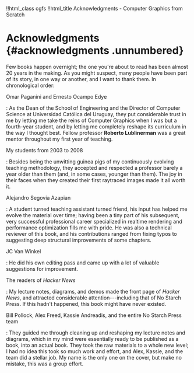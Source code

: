 !!html_class cgfs
!!html_title Acknowledgments - Computer Graphics from Scratch
# Acknowledgments {#acknowledgments .unnumbered}

Few books happen overnight; the one you're about to read has been almost 20 years in the making. As you might suspect, many people have been part of its story, in one way or another, and I want to thank them. In chronological order:

Omar Paganini and Ernesto Ocampo Edye

:   As the Dean of the School of Engineering and the Director of Computer Science at Universidad Católica del Uruguay, they put considerable trust in me by letting me take the reins of Computer Graphics when I was but a fourth-year student, and by letting me completely reshape its curriculum in the way I thought best. Fellow professor **Roberto Lublinerman** was a great mentor throughout my first year of teaching.

My students from 2003 to 2008

:   Besides being the unwitting guinea pigs of my continuously evolving teaching methodology, they accepted and respected a professor barely a year older than them (and, in some cases, younger than them). The joy in their faces when they created their first raytraced images made it all worth it.

Alejandro Segovia Azapian

:   A student turned teaching assistant turned friend, his input has helped me evolve the material over time; having been a tiny part of his subsequent, very successful professional career specialized in realtime rendering and performance optimization fills me with pride. He was also a technical reviewer of this book, and his contributions ranged from fixing typos to suggesting deep structural improvements of some chapters.

JC Van Winkel

:   He did his own editing pass and came up with a lot of valuable suggestions for improvement.

The readers of *Hacker News*

:   My lecture notes, diagrams, and demos made the front page of *Hacker News*, and attracted considerable attention---including that of No Starch Press. If this hadn't happened, this book might have never existed.

Bill Pollock, Alex Freed, Kassie Andreadis, and the entire No Starch Press team

:   They guided me through cleaning up and reshaping my lecture notes and diagrams, which in my mind were essentially ready to be published as a book, into an actual book. They took the raw materials to a whole new level; I had no idea this took so much work and effort, and Alex, Kassie, and the team did a stellar job. My name is the only one on the cover, but make no mistake, this was a group effort.